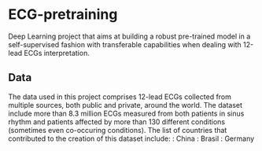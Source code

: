 # ECG-pretraining
Deep Learning project that aims at building a robust pre-trained model in a self-supervised fashion with transferable capabilities when dealing with 12-lead ECGs interpretation.

## Data
The data used in this project comprises 12-lead ECGs collected from multiple sources, both public and private, around the world. The dataset include more than 8.3 million ECGs measured from both patients in sinus rhythm and patients affected by more than 130 different conditions (sometimes even co-occuring conditions). The list of countries that contributed to the creation of this dataset include:
: China
: Brasil
: Germany
